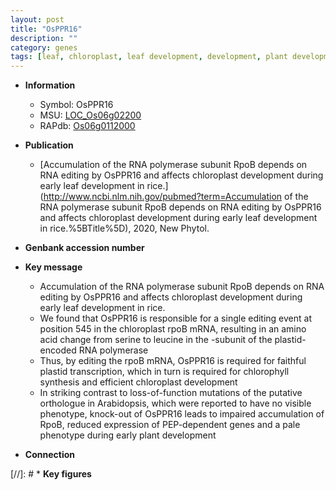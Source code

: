 ```yaml
---
layout: post
title: "OsPPR16"
description: ""
category: genes
tags: [leaf, chloroplast, leaf development, development, plant development, chloroplast development]
---
```


* **Information**  
    + Symbol: OsPPR16  
    + MSU: [LOC_Os06g02200](http://rice.uga.edu/cgi-bin/ORF_infopage.cgi?orf=LOC_Os06g02200)  
    + RAPdb: [Os06g0112000](https://rapdb.dna.affrc.go.jp/locus/?name=Os06g0112000)  

* **Publication**  
    + [Accumulation of the RNA polymerase subunit RpoB depends on RNA editing by OsPPR16 and affects chloroplast development during early leaf development in rice.](http://www.ncbi.nlm.nih.gov/pubmed?term=Accumulation of the RNA polymerase subunit RpoB depends on RNA editing by OsPPR16 and affects chloroplast development during early leaf development in rice.%5BTitle%5D), 2020, New Phytol.

* **Genbank accession number**  

* **Key message**  
    + Accumulation of the RNA polymerase subunit RpoB depends on RNA editing by OsPPR16 and affects chloroplast development during early leaf development in rice.
    + We found that OsPPR16 is responsible for a single editing event at position 545 in the chloroplast rpoB mRNA, resulting in an amino acid change from serine to leucine in the <a6><c2>-subunit of the plastid-encoded RNA polymerase
    + Thus, by editing the rpoB mRNA, OsPPR16 is required for faithful plastid transcription, which in turn is required for chlorophyll synthesis and efficient chloroplast development
    + In striking contrast to loss-of-function mutations of the putative orthologue in Arabidopsis, which were  reported to have no visible phenotype, knock-out of OsPPR16 leads to impaired accumulation of RpoB, reduced expression of PEP-dependent genes and a pale phenotype during early plant development

* **Connection**  

[//]: # * **Key figures**  


